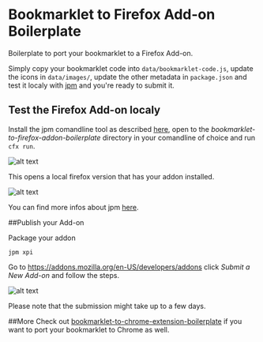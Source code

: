 # Bookmarklet to Firefox Add-on Boilerplate

Boilerplate to port your bookmarklet to a Firefox Add-on.

Simply copy your bookmarklet code into `data/bookmarklet-code.js`, update the icons in `data/images/`, update the other metadata in `package.json` and test it localy with [jpm](https://developer.mozilla.org/en-US/Add-ons/SDK/Tools/jpm#Installation) and you're ready to submit it.


## Test the Firefox Add-on localy

Install the jpm comandline tool as described [here](https://developer.mozilla.org/en-US/Add-ons/SDK/Tutorials/Installation), open to the _bookmarklet-to-firefox-addon-boilerplate_ directory in your comandline of choice and run `cfx run`.

![alt text](https://raw.githubusercontent.com/micmro/bookmarklet-to-firefox-addon-boilerplate/gh-pages/images/start-jpm.png "comandline output when starting jpm")

This opens a local firefox version that has your addon installed.

![alt text](https://raw.githubusercontent.com/micmro/bookmarklet-to-firefox-addon-boilerplate/gh-pages/images/test-add-on.png "screenshot of add-on in test browser")

You can find more infos about jpm [here](https://developer.mozilla.org/en-US/Add-ons/SDK/Tools/jpm).


##Publish your Add-on

Package your addon
```
jpm xpi
```

Go to https://addons.mozilla.org/en-US/developers/addons click _Submit a New Add-on_ and follow the steps.

![alt text](https://raw.githubusercontent.com/micmro/bookmarklet-to-firefox-addon-boilerplate/gh-pages/images/submit-new-add-on.png "screenshot of submit button")

Please note that the submission might take up to a few days.


##More
Check out [bookmarklet-to-chrome-extension-boilerplate](https://github.com/micmro/bookmarklet-to-chrome-extension-boilerplate) if you want to port your bookmarklet to Chrome as well.
